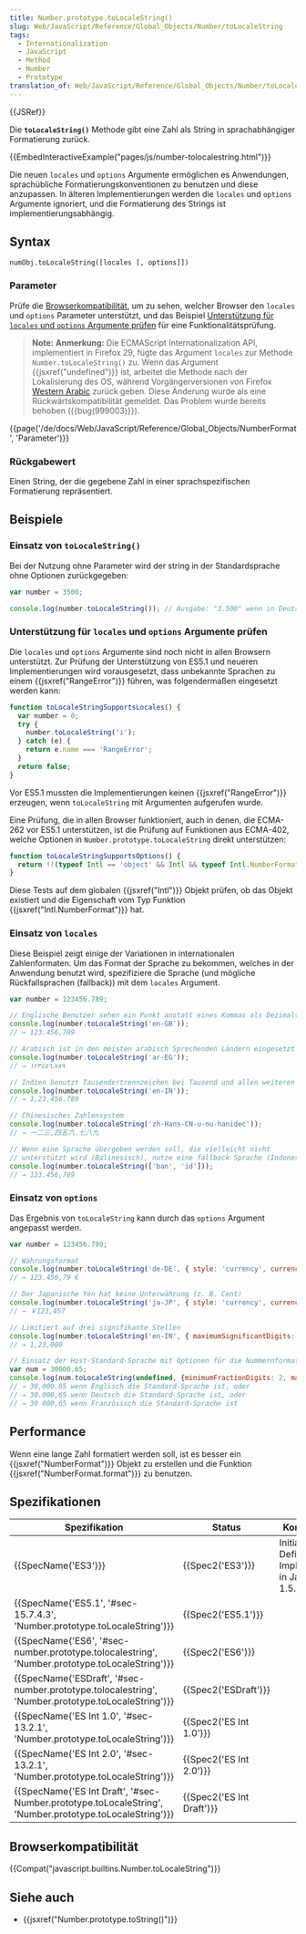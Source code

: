 ```yaml
---
title: Number.prototype.toLocaleString()
slug: Web/JavaScript/Reference/Global_Objects/Number/toLocaleString
tags:
  - Internationalization
  - JavaScript
  - Method
  - Number
  - Prototype
translation_of: Web/JavaScript/Reference/Global_Objects/Number/toLocaleString
---
```

{{JSRef}}

Die **`toLocaleString()`** Methode gibt eine Zahl als String in sprachabhängiger Formatierung zurück.

{{EmbedInteractiveExample("pages/js/number-tolocalestring.html")}}

Die neuen `locales` und `options` Argumente ermöglichen es Anwendungen, sprachübliche Formatierungskonventionen zu benutzen und diese anzupassen. In älteren Implementierungen werden die `locales` und `options` Argumente ignoriert, und die Formatierung des Strings ist implementierungsabhängig.

## Syntax

    numObj.toLocaleString([locales [, options]])

### Parameter

Prüfe die [Browserkompatibilität](#Browserkompatibilität), um zu sehen, welcher Browser den `locales` und `options` Parameter unterstützt, und das Beispiel [Unterstützung für `locales` und `options` Argumente prüfen](#Example:_Checking_for_support_for_locales_and_options_arguments) für eine Funktionalitätsprüfung.

> **Note:** **Anmerkung:** Die ECMAScript Internationalization API, implementiert in Firefox 29, fügte das Argument `locales` zur Methode `Number.toLocaleString()` zu. Wenn das Argument {{jsxref("undefined")}} ist, arbeitet die Methode nach der Lokalisierung des OS, während Vorgängerversionen von Firefox [Western Arabic](https://en.wikipedia.org/wiki/Arabic_numerals) zurück geben. Diese Änderung wurde als eine Rückwärtskompatibilität gemeldet. Das Problem wurde bereits behoben ({{bug(999003)}}).

{{page('/de/docs/Web/JavaScript/Reference/Global_Objects/NumberFormat', 'Parameter')}}

### Rückgabewert

Einen String, der die gegebene Zahl in einer sprachspezifischen Formatierung repräsentiert.

## Beispiele

### Einsatz von `toLocaleString()`

Bei der Nutzung ohne Parameter wird der string in der Standardsprache ohne Optionen zurückgegeben:

```js
var number = 3500;

console.log(number.toLocaleString()); // Ausgabe: "3.500" wenn in Deutscher locale
```

### Unterstützung für `locales` und `options` Argumente prüfen

Die `locales` und `options` Argumente sind noch nicht in allen Browsern unterstützt. Zur Prüfung der Unterstützung von ES5.1 und neueren Implementierungen wird vorausgesetzt, dass unbekannte Sprachen zu einem {{jsxref("RangeError")}} führen, was folgendermaßen eingesetzt werden kann:

```js
function toLocaleStringSupportsLocales() {
  var number = 0;
  try {
    number.toLocaleString('i');
  } catch (e) {
    return e.name === 'RangeError';
  }
  return false;
}
```

Vor ES5.1 mussten die Implementierungen keinen {{jsxref("RangeError")}} erzeugen, wenn `toLocaleString` mit Argumenten aufgerufen wurde.

Eine Prüfung, die in allen Browser funktioniert, auch in denen, die ECMA-262 vor ES5.1 unterstützen, ist die Prüfung auf Funktionen aus ECMA-402, welche Optionen in `Number.prototype.toLocaleString` direkt unterstützen:

```js
function toLocaleStringSupportsOptions() {
  return !!(typeof Intl == 'object' && Intl && typeof Intl.NumberFormat == 'function');
}
```

Diese Tests auf dem globalen {{jsxref("Intl")}} Objekt prüfen, ob das Objekt existiert und die Eigenschaft vom Typ Funktion {{jsxref("Intl.NumberFormat")}} hat.

### Einsatz von `locales`

Diese Beispiel zeigt einige der Variationen in internationalen Zahlenformaten. Um das Format der Sprache zu bekommen, welches in der Anwendung benutzt wird, spezifiziere die Sprache (und mögliche Rückfallsprachen (fallback)) mit dem `locales` Argument.

```js
var number = 123456.789;

// Englische Benutzer sehen ein Punkt anstatt eines Kommas als Dezimaltrenner
console.log(number.toLocaleString('en-GB'));
// → 123.456,789

// Arabisch ist in den meisten arabisch Sprechenden Ländern eingesetzt (Eastern Arabic) Ziffern
console.log(number.toLocaleString('ar-EG'));
// → ١٢٣٤٥٦٫٧٨٩

// Indien benutzt Tausendertrennzeichen bei Tausend und allen weiteren zwei Stellen
console.log(number.toLocaleString('en-IN'));
// → 1,23,456.789

// Chinesisches Zahlensystem
console.log(number.toLocaleString('zh-Hans-CN-u-nu-hanidec'));
// → 一二三,四五六.七八九

// Wenn eine Sprache übergeben werden soll, die vielleicht nicht
// unterstützt wird (Balinesisch), nutze eine fallback Sprache (Indonesisch)
console.log(number.toLocaleString(['ban', 'id']));
// → 123.456,789
```

### Einsatz von `options`

Das Ergebnis von `toLocaleString` kann durch das `options` Argument angepasst werden.

```js
var number = 123456.789;

// Währungsformat
console.log(number.toLocaleString('de-DE', { style: 'currency', currency: 'EUR' }));
// → 123.456,79 €

// Der Japanische Yen hat keine Unterwährung (z. B. Cent)
console.log(number.toLocaleString('ja-JP', { style: 'currency', currency: 'JPY' }))
// → ￥123,457

// Limitiert auf drei signifikante Stellen
console.log(number.toLocaleString('en-IN', { maximumSignificantDigits: 3 }));
// → 1,23,000

// Einsatz der Host-Standard-Sprache mit Optionen für die Nummernformatierung
var num = 30000.65;
console.log(num.toLocaleString(undefined, {minimumFractionDigits: 2, maximumFractionDigits: 2}));
// → 30,000.65 wenn Englisch die Standard-Sprache ist, oder
// → 30.000,65 wenn Deutsch die Standard-Sprache ist, oder
// → 30 000,65 wenn Französisch die Standard-Sprache ist
```

## Performance

Wenn eine lange Zahl formatiert werden soll, ist es besser ein {{jsxref("NumberFormat")}} Objekt zu erstellen und die Funktion {{jsxref("NumberFormat.format")}} zu benutzen.

## Spezifikationen

| Spezifikation                                                                                                                            | Status                           | Kommentar                                             |
| ---------------------------------------------------------------------------------------------------------------------------------------- | -------------------------------- | ----------------------------------------------------- |
| {{SpecName('ES3')}}                                                                                                                 | {{Spec2('ES3')}}             | Initiale Definition. Implementiert in JavaScript 1.5. |
| {{SpecName('ES5.1', '#sec-15.7.4.3', 'Number.prototype.toLocaleString')}}                                         | {{Spec2('ES5.1')}}         |                                                       |
| {{SpecName('ES6', '#sec-number.prototype.tolocalestring', 'Number.prototype.toLocaleString')}}             | {{Spec2('ES6')}}             |                                                       |
| {{SpecName('ESDraft', '#sec-number.prototype.tolocalestring', 'Number.prototype.toLocaleString')}}     | {{Spec2('ESDraft')}}     |                                                       |
| {{SpecName('ES Int 1.0', '#sec-13.2.1', 'Number.prototype.toLocaleString')}}                                     | {{Spec2('ES Int 1.0')}} |                                                       |
| {{SpecName('ES Int 2.0', '#sec-13.2.1', 'Number.prototype.toLocaleString')}}                                     | {{Spec2('ES Int 2.0')}} |                                                       |
| {{SpecName('ES Int Draft', '#sec-Number.prototype.toLocaleString', 'Number.prototype.toLocaleString')}} | {{Spec2('ES Int Draft')}} |                                                       |

## Browserkompatibilität

{{Compat("javascript.builtins.Number.toLocaleString")}}

## Siehe auch

- {{jsxref("Number.prototype.toString()")}}
